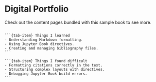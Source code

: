 # Digital Portfolio

Check out the content pages bundled with this sample book to see more.

```{tableofcontents}
```





````{tab-set}
```{tab-item} Things I learned
- Understanding Markdown formatting.
- Using Jupyter Book directives.
- Creating and managing bibliography files.
```

```{tab-item} Things I found difficult
- Formatting citations correctly in the text.
- Structuring complex layouts with directives.
- Debugging Jupyter Book build errors.
```
````